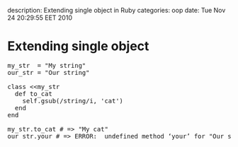 description: Extending single object in Ruby
categories: oop
date: Tue Nov 24 20:29:55 EET 2010

# Extending single object

<pre class="ruby">my_str  = "My string"
our_str = "Our string"

class &lt;&lt;my_str
  def to_cat
    self.gsub(/string/i, 'cat')
  end
end

my_str.to_cat # => "My cat"
our_str.your # => ERROR:  undefined method ‘your’ for "Our string":String
</pre>